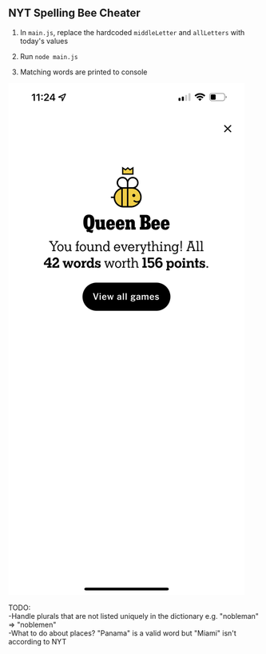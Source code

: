 ## NYT Spelling Bee Cheater

1) In `main.js`, replace the hardcoded `middleLetter` and `allLetters` with today's values

2) Run ```node main.js```
3) Matching words are printed to console

![Alt text](./queen_bee.png?raw=true "Queen Bee")

TODO:  
-Handle plurals that are not listed uniquely in the dictionary e.g. "nobleman" => "noblemen"  
-What to do about places? "Panama" is a valid word but "Miami" isn't according to NYT
